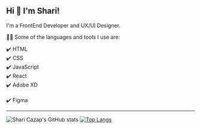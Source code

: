 ## Hi 👋 I'm Shari!

<!--
**SharonCazap/SharonCazap** is a ✨ _special_ ✨ repository because its `README.md` (this file) appears on your GitHub profile. -->

I'm a FrontEnd Developer and UX/UI Designer.
<br />

👩‍💻 Some of the languages and tools I use are: 

✔️ HTML
<br />
✔️ CSS
<br />
✔️ JavaScript
<br />
✔️ React
<br />
✔️ Adobe XD
<br />
<br />
✔️ Figma
<br />

---

![Shari Cazap's GitHub stats](https://github-readme-stats.vercel.app/api?username=sharoncazap&theme=buefy&show_icons=true&hide_border=true) 
[![Top Langs](https://github-readme-stats.vercel.app/api/top-langs/?username=sharoncazap&layout=compact&theme=buefy&hide_border=true)](https://github.com/sharoncazap/github-readme-stats)
